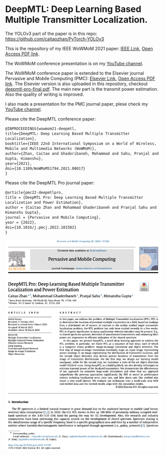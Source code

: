# DeepMTL: Deep Learning Based Multiple Transmitter Localization. 
The YOLOv3 part of the paper is in this repo: https://github.com/caitaozhan/PyTorch-YOLOv3

This is the repository of my IEEE WoWMoM 2021 paper: [IEEE Link](https://ieeexplore.ieee.org/document/9469431), [Open Access PDF link](https://caitaozhan.github.io/file/DeepMTL.pdf).

The WoWMoM conference presentation is on my [YouTube channel](https://www.youtube.com/watch?v=arnhAloIr90).

The WoWMoM conference paper is extended to the Elsevier journal Pervasive and Mobile Computing (PMC): [Elsevier Link](https://doi.org/10.1016/j.pmcj.2022.101582), [Open Access PDF link](https://arxiv.org/abs/2112.13181). The Elsevier version is also uploaded in this repository, checkout [deepmtl-pro-final.pdf](https://github.com/caitaozhan/caitaozhan.github.io/blob/master/file/deepmtl-pro-final.pdf). The main new part is the transmit power estimation. Also the quality of writing is improved.

I also made a presentation for the PMC journal paper, plese check my [YouTube channel](https://www.youtube.com/watch?v=DScawc1znjs).

Please cite the DeepMTL conference paper:
```
@INPROCEEDINGS{wowmom21-deepmtl,
title={DeepMTL: Deep Learning Based Multiple Transmitter Localization}, 
booktitle={IEEE 22nd International Symposium on a World of Wireless, Mobile and Multimedia Networks (WoWMoM)}, 
author={Zhan, Caitao and Ghaderibaneh, Mohammad and Sahu, Pranjal and Gupta, Himanshu},
year={2021},
doi={10.1109/WoWMoM51794.2021.00017}
}
```

Please cite the DeepMTL Pro journal paper:
```
@article{pmc22-deepmtlpro,
title = {DeepMTL Pro: Deep Learning Based Multiple Transmitter Localization and Power Estimation},
author = {Caitao Zhan and Mohammad Ghaderibaneh and Pranjal Sahu and Himanshu Gupta},
journal = {Pervasive and Mobile Computing},
year = {2022},
doi={10.1016/j.pmcj.2022.101582}
}
```

![image](deepmtl-pro.png)
